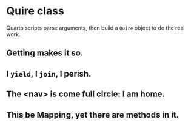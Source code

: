# Quire class

Quarto scripts parse arguments, then build a `Quire` object to do the real work.

## Getting makes it so.

## I `yield`, I `join`, I perish.

## The &lt;nav&gt; is come full circle: I am home.

## This be Mapping, yet there are methods in it.


